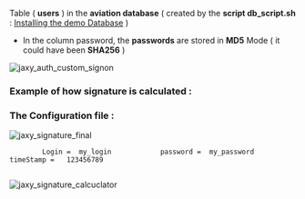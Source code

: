 

Table ( **users** ) in the **aviation database** ( created by the **script db_script.sh** : 
 [ Installing the demo Database](https://github.com/rac021/Jaxy/tree/master/jaxy/demo/00_db-script) ) 

- In the column password, the **passwords** are stored in **MD5** Mode ( it could have been **SHA256** )

![jaxy_auth_custom_signon](https://user-images.githubusercontent.com/7684497/50670242-9048a080-0fca-11e9-85d5-5149f199deac.png)


### Example of how signature is calculated :


### The Configuration file :  

![jaxy_signature_final](https://user-images.githubusercontent.com/7684497/50673350-592fba80-0fdd-11e9-9156-e87e6c6839ef.png)

```
        Login =  my_login            password =  my_password             timeStamp =   123456789
    
```

![jaxy_signature_calcuclator](https://user-images.githubusercontent.com/7684497/50673452-18847100-0fde-11e9-83d6-f28653eb0688.jpg)

